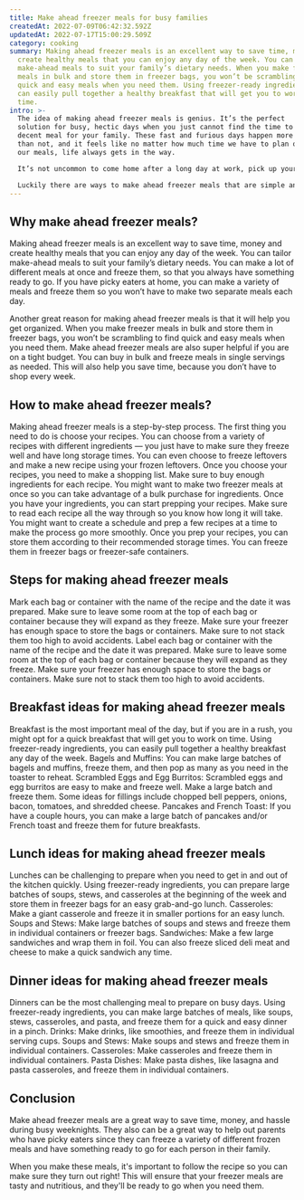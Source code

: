 ```yaml
---
title: Make ahead freezer meals for busy families
createdAt: 2022-07-09T06:42:32.592Z
updatedAt: 2022-07-17T15:00:29.509Z
category: cooking
summary: Making ahead freezer meals is an excellent way to save time, money and
  create healthy meals that you can enjoy any day of the week. You can tailor
  make-ahead meals to suit your family’s dietary needs. When you make freezer
  meals in bulk and store them in freezer bags, you won’t be scrambling to find
  quick and easy meals when you need them. Using freezer-ready ingredients, you
  can easily pull together a healthy breakfast that will get you to work on
  time.
intro: >-
  The idea of making ahead freezer meals is genius. It’s the perfect
  solution for busy, hectic days when you just cannot find the time to cook a
  decent meal for your family. These fast and furious days happen more often
  than not, and it feels like no matter how much time we have to plan or prep
  our meals, life always gets in the way. 

  It’s not uncommon to come home after a long day at work, pick up your kid from after-school activities, rush them both inside so you can drive them somewhere else, then back home again just in time for dinner — if you can make it before bedtime!

  Luckily there are ways to make ahead freezer meals that are simple and stress-free. You don’t have to feel like a failure every day as a parent if you take some time now to prepare these dishes.
---
```


## Why make ahead freezer meals?

Making ahead freezer meals is an excellent way to save time, money and create healthy meals that you can enjoy any day of the week.
You can tailor make-ahead meals to suit your family’s dietary needs. You can make a lot of different meals at once and freeze them, so that you always have something ready to go. If you have picky eaters at home, you can make a variety of meals and freeze them so you won’t have to make two separate meals each day.

Another great reason for making ahead freezer meals is that it will help you get organized. When you make freezer meals in bulk and store them in freezer bags, you won’t be scrambling to find quick and easy meals when you need them.
Make ahead freezer meals are also super helpful if you are on a tight budget. You can buy in bulk and freeze meals in single servings as needed. This will also help you save time, because you don’t have to shop every week.

## How to make ahead freezer meals?

Making ahead freezer meals is a step-by-step process. The first thing you need to do is choose your recipes. You can choose from a variety of recipes with different ingredients — you just have to make sure they freeze well and have long storage times. You can even choose to freeze leftovers and make a new recipe using your frozen leftovers.
Once you choose your recipes, you need to make a shopping list. Make sure to buy enough ingredients for each recipe. You might want to make two freezer meals at once so you can take advantage of a bulk purchase for ingredients.
Once you have your ingredients, you can start prepping your recipes. Make sure to read each recipe all the way through so you know how long it will take. You might want to create a schedule and prep a few recipes at a time to make the process go more smoothly.
Once you prep your recipes, you can store them according to their recommended storage times. You can freeze them in freezer bags or freezer-safe containers.

## Steps for making ahead freezer meals

Mark each bag or container with the name of the recipe and the date it was prepared.
Make sure to leave some room at the top of each bag or container because they will expand as they freeze.
Make sure your freezer has enough space to store the bags or containers.
Make sure to not stack them too high to avoid accidents.
Label each bag or container with the name of the recipe and the date it was prepared.
Make sure to leave some room at the top of each bag or container because they will expand as they freeze.
Make sure your freezer has enough space to store the bags or containers.
Make sure not to stack them too high to avoid accidents.

## Breakfast ideas for making ahead freezer meals

Breakfast is the most important meal of the day, but if you are in a rush, you might opt for a quick breakfast that will get you to work on time. Using freezer-ready ingredients, you can easily pull together a healthy breakfast any day of the week.
Bagels and Muffins: You can make large batches of bagels and muffins, freeze them, and then pop as many as you need in the toaster to reheat. Scrambled Eggs and Egg Burritos: Scrambled eggs and egg burritos are easy to make and freeze well. Make a large batch and freeze them.
Some ideas for fillings include chopped bell peppers, onions, bacon, tomatoes, and shredded cheese. Pancakes and French Toast: If you have a couple hours, you can make a large batch of pancakes and/or French toast and freeze them for future breakfasts.

## Lunch ideas for making ahead freezer meals

Lunches can be challenging to prepare when you need to get in and out of the kitchen quickly. Using freezer-ready ingredients, you can prepare large batches of soups, stews, and casseroles at the beginning of the week and store them in freezer bags for an easy grab-and-go lunch.
Casseroles: Make a giant casserole and freeze it in smaller portions for an easy lunch. Soups and Stews: Make large batches of soups and stews and freeze them in individual containers or freezer bags. Sandwiches: Make a few large sandwiches and wrap them in foil. You can also freeze sliced deli meat and cheese to make a quick sandwich any time.

## Dinner ideas for making ahead freezer meals

Dinners can be the most challenging meal to prepare on busy days. Using freezer-ready ingredients, you can make large batches of meals, like soups, stews, casseroles, and pasta, and freeze them for a quick and easy dinner in a pinch.
Drinks: Make drinks, like smoothies, and freeze them in individual serving cups. Soups and Stews: Make soups and stews and freeze them in individual containers. Casseroles: Make casseroles and freeze them in individual containers. Pasta Dishes: Make pasta dishes, like lasagna and pasta casseroles, and freeze them in individual containers.

## Conclusion

Make ahead freezer meals are a great way to save time, money, and hassle during busy weeknights. They also can be a great way to help out parents who have picky eaters since they can freeze a variety of different frozen meals and have something ready to go for each person in their family.

When you make these meals, it's important to follow the recipe so you can make sure they turn out right! This will ensure that your freezer meals are tasty and nutritious, and they'll be ready to go when you need them.
